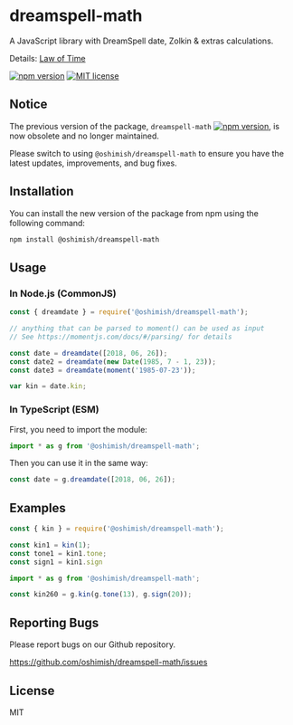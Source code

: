 # dreamspell-math

A JavaScript library with DreamSpell date, Zolkin & extras calculations.

Details: [Law of Time](http://www.lawoftime.org/lawoftime.html)

[![npm version](https://badge.fury.io/js/%40oshimish%2Fdreamspell-math.svg)](https://www.npmjs.com/package/@oshimish/dreamspell-math)
[![MIT license](http://img.shields.io/badge/license-MIT-brightgreen.svg)](http://opensource.org/licenses/MIT)

## Notice

The previous version of the package, `dreamspell-math` [![npm version](https://badge.fury.io/js/dreamspell-math.svg)](https://www.npmjs.com/package/dreamspell-math), is now obsolete and no longer maintained.

Please switch to using `@oshimish/dreamspell-math` to ensure you have the latest updates, improvements, and bug fixes. 

## Installation

You can install the new version of the package from npm using the following command:

```bash
npm install @oshimish/dreamspell-math
```

## Usage

### In Node.js (CommonJS)

```js
const { dreamdate } = require('@oshimish/dreamspell-math');

// anything that can be parsed to moment() can be used as input
// See https://momentjs.com/docs/#/parsing/ for details

const date = dreamdate([2018, 06, 26]);
const date2 = dreamdate(new Date(1985, 7 - 1, 23));
const date3 = dreamdate(moment('1985-07-23'));

var kin = date.kin;
```

### In TypeScript (ESM)

First, you need to import the module:

```ts
import * as g from '@oshimish/dreamspell-math';
```

Then you can use it in the same way:

```ts
const date = g.dreamdate([2018, 06, 26]);
```

## Examples

```js
const { kin } = require('@oshimish/dreamspell-math');

const kin1 = kin(1);
const tone1 = kin1.tone;
const sign1 = kin1.sign
```

```ts
import * as g from '@oshimish/dreamspell-math';

const kin260 = g.kin(g.tone(13), g.sign(20));
```

## Reporting Bugs

Please report bugs on our Github repository.

<https://github.com/oshimish/dreamspell-math/issues>

## License

MIT
